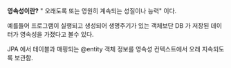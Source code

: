 **영속성이란?** " 오래도록 또는 영원히 계속되는 성질이나 능력" 이다.

예를들어 프로그램이 실행되고 생성되어 생명주기가 있는 객체보단 DB 가 저장된 데이터가 영속성을 가졌다고 볼수 있다.


JPA 에서 테이블과 매핑되는 @entity 객체 정보를 영속성 컨텍스트에서 오래 지속되도록 보관함.